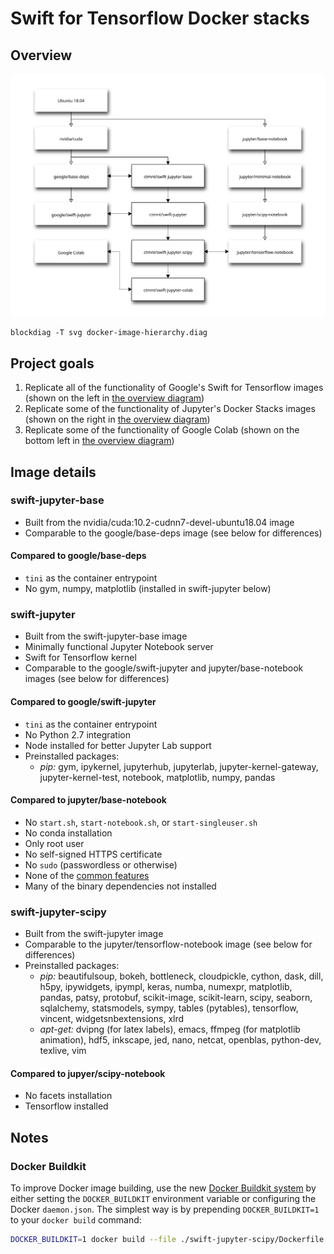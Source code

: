 # Swift for Tensorflow Docker stacks

## Overview
![Swift for Tensorflow Docker image stack hierarchy](images/docker-image-hierarchy.svg)

`blockdiag -T svg docker-image-hierarchy.diag`

## Project goals
1. Replicate all of the functionality of Google's Swift for Tensorflow images (shown on the left in [the overview diagram](#project-goals))
1. Replicate some of the functionality of Jupyter's Docker Stacks images (shown on the right in [the overview diagram](#project-goals))
1. Replicate some of the functionality of Google Colab (shown on the bottom left in [the overview diagram](#project-goals))

## Image details
### swift-jupyter-base
- Built from the nvidia/cuda:10.2-cudnn7-devel-ubuntu18.04 image
- Comparable to the google/base-deps image (see below for differences)

#### Compared to google/base-deps
- `tini` as the container entrypoint
- No gym, numpy, matplotlib (installed in swift-jupyter below)

### swift-jupyter
- Built from the swift-jupyter-base image
- Minimally functional Jupyter Notebook server
- Swift for Tensorflow kernel
- Comparable to the google/swift-jupyter and jupyter/base-notebook images (see below for differences)

#### Compared to google/swift-jupyter
- `tini` as the container entrypoint
- No Python 2.7 integration
- Node installed for better Jupyter Lab support
- Preinstalled packages:
  - _pip:_ gym, ipykernel, jupyterhub, jupyterlab, jupyter-kernel-gateway, jupyter-kernel-test, notebook, matplotlib, numpy, pandas

#### Compared to jupyter/base-notebook
- No `start.sh`, `start-notebook.sh`, or `start-singleuser.sh`
- No conda installation
- Only root user
- No self-signed HTTPS certificate
- No `sudo` (passwordless or otherwise)
- None of the [common features](https://jupyter-docker-stacks.readthedocs.io/en/latest/using/common.html)
- Many of the binary dependencies not installed

### swift-jupyter-scipy
- Built from the swift-jupyter image
- Comparable to the jupyter/tensorflow-notebook image (see below for differences)
- Preinstalled packages:
  - _pip:_ beautifulsoup, bokeh, bottleneck, cloudpickle, cython, dask, dill, h5py, ipywidgets, ipympl, keras, numba, numexpr, matplotlib, pandas, patsy, protobuf, scikit-image, scikit-learn, scipy, seaborn, sqlalchemy, statsmodels, sympy, tables (pytables), tensorflow, vincent, widgetsnbextensions, xlrd
  - _apt-get:_ dvipng (for latex labels), emacs, ffmpeg (for matplotlib animation), hdf5, inkscape, jed, nano, netcat, openblas, python-dev, texlive, vim

#### Compared to jupyer/scipy-notebook
- No facets installation
- Tensorflow installed

## Notes
### Docker Buildkit
To improve Docker image building, use the new [Docker Buildkit system](https://docs.docker.com/develop/develop-images/build_enhancements/#to-enable-buildkit-builds) by either setting the `DOCKER_BUILDKIT` environment variable or configuring the Docker `daemon.json`. The simplest way is by prepending `DOCKER_BUILDKIT=1` to your `docker build` command:

```bash
DOCKER_BUILDKIT=1 docker build --file ./swift-jupyter-scipy/Dockerfile --tag ctmnt/swift-jupyter-scipy .
```
